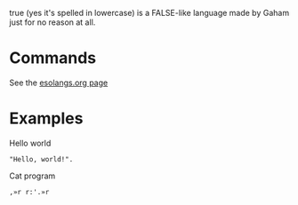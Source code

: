 true (yes it's spelled in lowercase) is a FALSE-like language made by Gaham just for no reason at all.
# Commands
See the [esolangs.org page](https://esolangs.org/wiki/%E2%80%8Dtrue#Commands)
# Examples
Hello world
```
"Hello, world!".

```
Cat program
```
,»r r:'.»r
```
